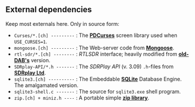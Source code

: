 ## External dependencies

Keep most externals here. Only in source form:
 * `Curses/*.[ch] ---------` : The **[PDCurses](https://github.com/wmcbrine/PDCurses)** screen library used when `USE_CURSES=1`.
 * `mongoose.[ch] ---------` : The Web-server code from **[Mongoose](https://github.com/cesanta/mongoose)**.
 * `rtl-sdr/*.[ch] --------` : *RTLSDR* interface; heavily modified from **[old-DAB's](https://github.com/old-dab/rtlsdr)** version.
 * `SDRplay-API/*.h -------` : The *SDRPlay API* (v. 3.09) `.h`-files from **[SDRplay Ltd](https://www.sdrplay.com)**.
 * `sqlite3.[ch] ----------` : The Embeddable **[SQLite](http://www.sqlite.org)** Database Engine. The amalgamated version.
 * `sqlite3-shell.c -------` : The source for `sqlite3.exe` shell program.
 * `zip.[ch] + miniz.h ----` : A portable simple **[zip library](https://github.com/kuba--/zip)**.
